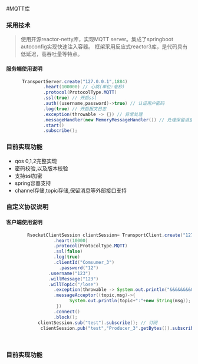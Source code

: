#MQTT库


### 采用技术

> 使用开源reactor-netty库，实现MQTT server。集成了springboot autoconfig实现快速注入容器。
框架采用反应式reactor3库，是代码具有低延迟，高吞吐量等特点。




#### 服务端使用说明
```java
      TransportServer.create("127.0.0.1",1884)
              .heart(100000) // 心跳(单位:毫秒)
              .protocol(ProtocolType.MQTT)
              .ssl(true) // 开启ssl
              .auth((username,password)->true) // 认证用户密码
              .log(true) // 开启报文日志
              .exception(throwable -> {}) // 异常处理
              .messageHandler(new MemoryMessageHandler()) // 处理保留消息 默认走内存,可以自定义外部实现
              .start()
              .subscribe();
```
### 目前实现功能


-  qos 0,1,2完整实现
-  密码校验,以及版本校验
-  支持ssl加密
-  spring容器支持
-  channel存储,topic存储,保留消息等外部接口支持
### 自定义协议说明


#### 客户端使用说明
```java
        RsocketClientSession clientSession= TransportClient.create("127.0.0.1",1884)
                  .heart(10000)
                  .protocol(ProtocolType.MQTT)
                  .ssl(false)
                  .log(true)
                  .clientId("Comsumer_3")
                    .password("12")
                .username("123")
                .willMessage("123")
                .willTopic("/lose")
                  .exception(throwable -> System.out.println("&&&&&&&&&&&&&&&&&&&&&&&&&&&&"+throwable))
                  .messageAcceptor((topic,msg)->{
                        System.out.println(topic+":"+new String(msg));
                   })
                  .connect()
                  .block();
            clientSession.sub("test").subscribe(); // 订阅
             clientSession.pub("test","Producer_3".getBytes()).subscribe();

            
```
### 目前实现功能







